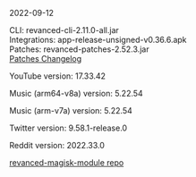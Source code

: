 2022-09-12
  
CLI: revanced-cli-2.11.0-all.jar  
Integrations: app-release-unsigned-v0.36.6.apk  
Patches: revanced-patches-2.52.3.jar  
[Patches Changelog](https://github.com/revanced/revanced-patches/releases/tag/v2.52.3)  

YouTube version: 17.33.42  

Music (arm64-v8a) version: 5.22.54  

Music (arm-v7a) version: 5.22.54  

Twitter version: 9.58.1-release.0  

Reddit version: 2022.33.0  

[revanced-magisk-module repo](https://github.com/j-hc/revanced-magisk-module)
